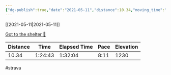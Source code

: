 ```yaml
---
{"dg-publish":true,"date":"2021-05-11","distance":10.34,"moving_time":"1:24:43","elapsed_time":"1:32:04","pace":"8:11","total_elevation_gain":1230,"url":"https://www.strava.com/activities/5281601321","permalink":"/01-personal/strava/2021-05-11-got-to-the-shelter/","dgPassFrontmatter":true}
---
```



[[2021-05-11\|2021-05-11]]

[Got to the shelter 👊](https://www.strava.com/activities/5281601321)

| Distance | Time    | Elapsed Time | Pace | Elevation |
| -------- | ------- | ------------ | ---- | --------- |
| 10.34    | 1:24:43 | 1:32:04      | 8:11 | 1230      |




#strava

